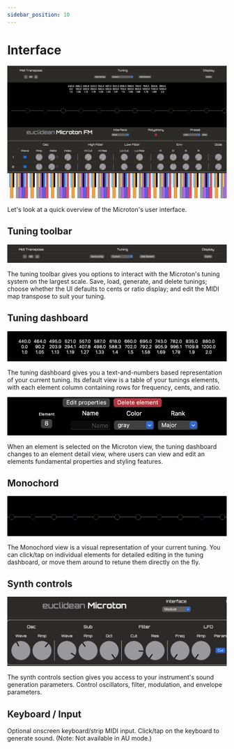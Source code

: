 ```yaml
---
sidebar_position: 10
---
```


# Interface

![Microton Interface](/img/interface_with_keyboard.png)

Let's look at a quick overview of the Microton's user interface.

## Tuning toolbar

![Toolbar](/img/toolbar.png)

The tuning toolbar gives you options to interact with the Microton's tuning system on the largest scale. Save, load, generate, and delete tunings; choose whether the UI defaults to cents or ratio display; and edit the MIDI map transpose to suit your tuning.

## Tuning dashboard

![Dashboard - tuning](/img/dashboard.png)

The tuning dashboard gives you a text-and-numbers based representation of your current tuning. Its default view is a table of your tunings elements, with each element column containing rows for frequency, cents, and ratio. 

![Dashboard - styling](/img/styler.png)

When an element is selected on the Microton view, the tuning dashboard changes to an element detail view, where users can view and edit an elements fundamental properties and styling features.

## Monochord

![Monochord](/img/monochord_view.png)

The Monochord view is a visual representation of your current tuning. You can click/tap on individual elements for detailed editing in the tuning dashboard, or move them around to retune them directly on the fly.

## Synth controls

![Synth controls](/img/interface.png)

The synth controls section gives you access to your instrument's sound generation parameters. Control oscillators, filter, modulation, and envelope parameters.

## Keyboard / Input

Optional onscreen keyboard/strip MIDI input. Click/tap on the keyboard to generate sound. (Note: Not available in AU mode.)
